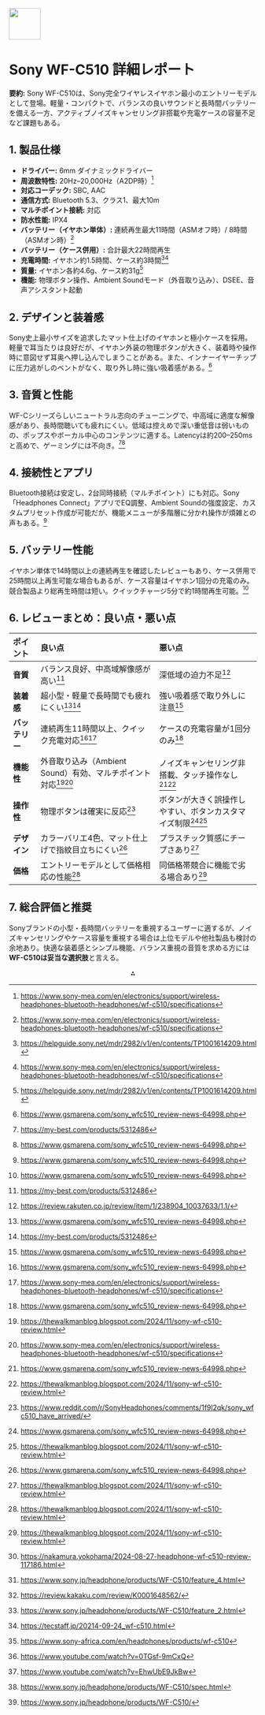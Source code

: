 <img src="https://r2cdn.perplexity.ai/pplx-full-logo-primary-dark%402x.png" style="height:64px;margin-right:32px"/>

# Sony WF-C510 詳細レポート

**要約:**
Sony WF-C510は、Sony完全ワイヤレスイヤホン最小のエントリーモデルとして登場。軽量・コンパクトで、バランスの良いサウンドと長時間バッテリーを備える一方、アクティブノイズキャンセリング非搭載や充電ケースの容量不足など課題もある。

## 1. 製品仕様

- **ドライバー:** 6mm ダイナミックドライバー
- **周波数特性:** 20Hz–20,000Hz（A2DP時）[^1]
- **対応コーデック:** SBC, AAC
- **通信方式:** Bluetooth 5.3、クラス1、最大10m
- **マルチポイント接続:** 対応
- **防水性能:** IPX4
- **バッテリー（イヤホン単体）:** 連続再生最大11時間（ASMオフ時）/ 8時間（ASMオン時）[^1]
- **バッテリー（ケース併用）:** 合計最大22時間再生
- **充電時間:** イヤホン約1.5時間、ケース約3時間[^2][^1]
- **質量:** イヤホン各約4.6g、ケース約31g[^2]
- **機能:** 物理ボタン操作、Ambient Soundモード（外音取り込み）、DSEE、音声アシスタント起動


## 2. デザインと装着感

Sony史上最小サイズを追求したマット仕上げのイヤホンと極小ケースを採用。軽量で耳当たりは良好だが、イヤホン外装の物理ボタンが大きく、装着時や操作時に意図せず耳奥へ押し込んでしまうことがある。また、インナーイヤーチップに圧力逃がしのベントがなく、取り外し時に強い吸着感がある。[^3]

## 3. 音質と性能

WF-Cシリーズらしいニュートラル志向のチューニングで、中高域に適度な解像感があり、長時間聴いても疲れにくい。低域は控えめで深い重低音は弱いものの、ポップスやボーカル中心のコンテンツに適する。Latencyは約200–250msと高めで、ゲーミングには不向き。[^4][^3]

## 4. 接続性とアプリ

Bluetooth接続は安定し、2台同時接続（マルチポイント）にも対応。Sony「Headphones Connect」アプリでEQ調整、Ambient Soundの強度設定、カスタムプリセット作成が可能だが、機能メニューが多階層に分かれ操作が煩雑との声もある。[^3]

## 5. バッテリー性能

イヤホン単体で14時間以上の連続再生を確認したレビューもあり、ケース併用で25時間以上再生可能な場合もあるが、ケース容量はイヤホン1回分の充電のみ。競合製品より総再生時間は短い。クイックチャージ5分で約1時間再生可能。[^3]

## 6. レビューまとめ：良い点・悪い点

| ポイント | 良い点 | 悪い点 |
| :-- | :-- | :-- |
| **音質** | バランス良好、中高域解像感が高い[^4] | 深低域の迫力不足[^5] |
| **装着感** | 超小型・軽量で長時間でも疲れにくい[^3][^4] | 強い吸着感で取り外しに注意[^3] |
| **バッテリー** | 連続再生11時間以上、クイック充電対応[^3][^1] | ケースの充電容量が1回分のみ[^3] |
| **機能性** | 外音取り込み（Ambient Sound）有効、マルチポイント対応[^6][^1] | ノイズキャンセリング非搭載、タッチ操作なし[^3][^6] |
| **操作性** | 物理ボタンは確実に反応[^7] | ボタンが大きく誤操作しやすい、ボタンカスタマイズ制限[^3][^6] |
| **デザイン** | カラーバリエ4色、マット仕上げで指紋目立ちにくい[^3] | プラスチック質感にチープさあり[^6] |
| **価格** | エントリーモデルとして価格相応の性能[^6] | 同価格帯競合に機能で劣る場合あり[^6] |

## 7. 総合評価と推奨

Sonyブランドの小型・長時間バッテリーを重視するユーザーに適するが、ノイズキャンセリングやケース容量を重視する場合は上位モデルや他社製品も検討の余地あり。快適な装着感とシンプル機能、バランス重視の音質を求める方には**WF-C510は妥当な選択肢**と言える。
<span style="display:none">[^10][^11][^12][^13][^14][^15][^16][^17][^8][^9]</span>

<div style="text-align: center">⁂</div>

[^1]: https://www.sony-mea.com/en/electronics/support/wireless-headphones-bluetooth-headphones/wf-c510/specifications

[^2]: https://helpguide.sony.net/mdr/2982/v1/en/contents/TP1001614209.html

[^3]: https://www.gsmarena.com/sony_wfc510_review-news-64998.php

[^4]: https://my-best.com/products/5312486

[^5]: https://review.rakuten.co.jp/review/item/1/238904_10037633/1.1/

[^6]: https://thewalkmanblog.blogspot.com/2024/11/sony-wf-c510-review.html

[^7]: https://www.reddit.com/r/SonyHeadphones/comments/1f9l2qk/sony_wfc510_have_arrived/

[^8]: https://www.sony.jp/headphone/products/WF-C510/spec.html

[^9]: https://www.sony.jp/headphone/products/WF-C510/

[^10]: https://nakamura.yokohama/2024-08-27-headphone-wf-c510-review-117186.html

[^11]: https://www.sony.jp/headphone/products/WF-C510/feature_4.html

[^12]: https://review.kakaku.com/review/K0001648562/

[^13]: https://www.sony.jp/headphone/products/WF-C510/feature_2.html

[^14]: https://tecstaff.jp/20214-09-24_wf-c510.html

[^15]: https://www.sony-africa.com/en/headphones/products/wf-c510

[^16]: https://www.youtube.com/watch?v=0TGsf-9mCxQ

[^17]: https://www.youtube.com/watch?v=EhwUbE9JkBw


